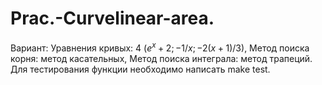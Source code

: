 # Prac.-Curvelinear-area.
  Вариант: Уравнения кривых: 4 ($`e^x + 2; -1/x; -2(x+1)/3`$), Метод поиска корня: метод касательных, Метод поиска интеграла: метод трапеций.
  Для тестирования функции необходимо написать make test.
